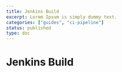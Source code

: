 ```yaml
---
title: Jenkins Build
excerpt: Lorem Ipsum is simply dummy text.
categories: ["guides", "ci-pipeline"]
status: published
type: doc
---
```

# Jenkins Build
